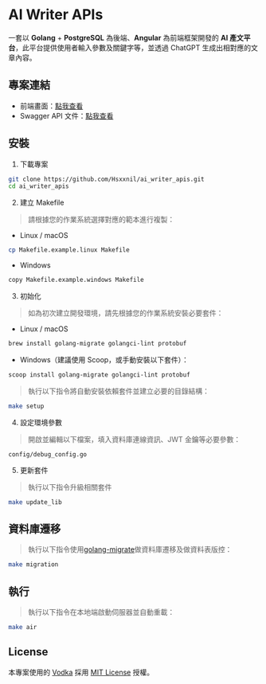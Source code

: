 # AI Writer APIs

一套以 **Golang** + **PostgreSQL** 為後端、**Angular** 為前端框架開發的 **AI 產文平台**，此平台提供使用者輸入參數及關鍵字等，並透過 ChatGPT 生成出相對應的文章內容。

## 專案連結

* 前端畫面：[點我查看](https://hsxxnil.notion.site/AI-11c5b51f95f581e3944bd0cc85581f2c)
* Swagger API 文件：[點我查看](https://hsxxnil.github.io/swagger-ui/?urls.primaryName=AI)

## 安裝
1. 下載專案

```bash
git clone https://github.com/Hsxxnil/ai_writer_apis.git
cd ai_writer_apis
```

2. 建立 Makefile

> 請根據您的作業系統選擇對應的範本進行複製：
* Linux / macOS
```bash
cp Makefile.example.linux Makefile
```

* Windows
```bash
copy Makefile.example.windows Makefile
```

3. 初始化

> 如為初次建立開發環境，請先根據您的作業系統安裝必要套件：
* Linux / macOS
```bash
brew install golang-migrate golangci-lint protobuf
```

* Windows（建議使用 Scoop，或手動安裝以下套件）：
```bash
scoop install golang-migrate golangci-lint protobuf
```

> 執行以下指令將自動安裝依賴套件並建立必要的目錄結構：
```bash
make setup
```

4. 設定環境參數

> 開啟並編輯以下檔案，填入資料庫連線資訊、JWT 金鑰等必要參數：
```file
config/debug_config.go
```

5. 更新套件

>執行以下指令升級相關套件
```bash
make update_lib
```

## 資料庫遷移

> 執行以下指令使用[golang-migrate](https://github.com/golang-migrate/migrate)做資料庫遷移及做資料表版控：
```bash
make migration
```

## 執行
> 執行以下指令在本地端啟動伺服器並自動重載：
```bash
make air
```

## License

本專案使用的 [Vodka](https://github.com/dylanlyu/vodka) 採用 [MIT License](https://opensource.org/licenses/MIT) 授權。
